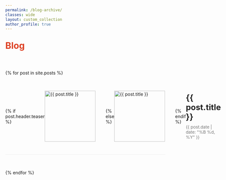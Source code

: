 ```yaml
---
permalink: /blog-archive/
classes: wide
layout: custom_collection
author_profile: true
---
```


<style>
  .blog-list {
    display: flex;
    flex-direction: column;
    gap: 48px;
    margin: 60px 0;
  }

  .blog-item {
    display: flex;
    align-items: center;
    text-decoration: none;
    color: inherit;
    border-bottom: 1px solid #eee;
    padding-bottom: 40px;
    transition: transform 0.2s ease, opacity 0.2s ease;
  }

  .blog-item:hover {
    transform: translateX(6px);
    opacity: 0.9;
  }

  .blog-item img {
    width: 160px;
    height: 160px;
    object-fit: cover;
    margin-right: 32px;
    flex-shrink: 0;
  }

  .blog-content {
    flex: 1;
    display: flex;
    flex-direction: column;
    justify-content: center;
  }

  .blog-title {
    font-size: 1.8em;
    font-weight: 700;
    margin: 0 0 8px;
    color: #222;
    line-height: 1.2;
  }

  .blog-title:hover {
    color: #DD4124;
  }

  .blog-date {
    font-size: 0.95em;
    color: #777;
  }

  @media (max-width: 700px) {
    .blog-item {
      flex-direction: column;
      align-items: flex-start;
    }

    .blog-item img {
      margin-bottom: 20px;
      margin-right: 0;
      width: 100%;
      height: auto;
    }

    .blog-title {
      font-size: 1.4em;
    }
  }
</style>

<h1 style="color: #DD4124; margin-top: 1em;">Blog</h1>

<div class="blog-list">
  {% for post in site.posts %}
  <a href="{{ post.url }}" class="blog-item">
    {% if post.header.teaser %}
      <img src="{{ post.header.teaser }}" alt="{{ post.title }}">
    {% else %}
      <img src="/assets/images/default-blog-image.jpg" alt="{{ post.title }}">
    {% endif %}
    <div class="blog-content">
      <div class="blog-title">{{ post.title }}</div>
      <div class="blog-date">{{ post.date | date: "%B %d, %Y" }}</div>
    </div>
  </a>
  {% endfor %}
</div>

